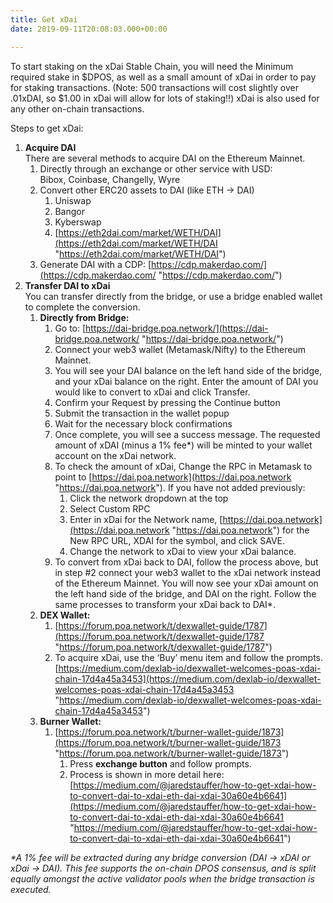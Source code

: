```yaml
---
title: Get xDai
date: 2019-09-11T20:08:03.000+00:00

---
```

To start staking on the xDai Stable Chain, you will need the Minimum required stake in $DPOS, as well as a small amount of xDai in order to pay for staking transactions. (Note: 500 transactions will cost slightly over .01xDAI, so $1.00 in xDai will allow for lots of staking!!) xDai is also used for any other on-chain transactions.

Steps to get xDai:

1. **Acquire DAI**  
   There are several methods to acquire DAI on the Ethereum Mainnet.
   1. Directly through an exchange or other service with USD:  
      Bibox, Coinbase, Changelly, Wyre
   2. Convert other ERC20 assets to DAI (like ETH -> DAI)
      1. Uniswap
      2. Bangor
      3. Kyberswap
      4. [https://eth2dai.com/market/WETH/DAI](https://eth2dai.com/market/WETH/DAI "https://eth2dai.com/market/WETH/DAI")
   3. Generate DAI with a CDP: [https://cdp.makerdao.com/](https://cdp.makerdao.com/ "https://cdp.makerdao.com/")
2. **Transfer DAI to xDai**   
   You can transfer directly from the bridge, or use a bridge enabled wallet to complete the conversion.
   1. **Directly from Bridge:**
      1. Go to: [https://dai-bridge.poa.network/](https://dai-bridge.poa.network/ "https://dai-bridge.poa.network/")
      2. Connect your web3 wallet (Metamask/Nifty) to the Ethereum Mainnet.
      3. You will see your DAI balance on the left hand side of the bridge, and your xDai balance on the right. Enter the amount of DAI you would like to convert to xDai and click Transfer.
      4. Confirm your Request by pressing the Continue button
      5. Submit the transaction in the wallet popup
      6. Wait for the necessary block confirmations
      7. Once complete, you will see a success message. The requested amount of xDAI (minus a 1% fee*) will be minted to your wallet account on the xDai network.
      8. To check the amount of xDai, Change the RPC in Metamask to point to [https://dai.poa.network](https://dai.poa.network "https://dai.poa.network"). If you have not added previously:
         1. Click the network dropdown at the top
         2. Select Custom RPC
         3. Enter in xDai for the Network name, [https://dai.poa.network](https://dai.poa.network "https://dai.poa.network") for the New RPC URL, XDAI for the symbol, and click SAVE.
         4. Change the network to xDai to view your xDai balance.
      9. To convert from xDai back to DAI, follow the process above, but in step #2 connect your web3 wallet to the xDai network instead of the Ethereum Mainnet. You will now see your xDai amount on the left hand side of the bridge, and DAI on the right. Follow the same processes to transform your xDai back to DAI*.
   2. **DEX Wallet:**
      1. [https://forum.poa.network/t/dexwallet-guide/1787](https://forum.poa.network/t/dexwallet-guide/1787 "https://forum.poa.network/t/dexwallet-guide/1787")
      2. To acquire xDai, use the ‘Buy’ menu item and follow the prompts. [https://medium.com/dexlab-io/dexwallet-welcomes-poas-xdai-chain-17d4a45a3453](https://medium.com/dexlab-io/dexwallet-welcomes-poas-xdai-chain-17d4a45a3453 "https://medium.com/dexlab-io/dexwallet-welcomes-poas-xdai-chain-17d4a45a3453")
   3. **Burner Wallet:** 
      1. [https://forum.poa.network/t/burner-wallet-guide/1873](https://forum.poa.network/t/burner-wallet-guide/1873 "https://forum.poa.network/t/burner-wallet-guide/1873")
         1. Press **exchange button** and follow prompts.
         2. Process is shown in more detail here: [https://medium.com/@jaredstauffer/how-to-get-xdai-how-to-convert-dai-to-xdai-eth-dai-xdai-30a60e4b6641](https://medium.com/@jaredstauffer/how-to-get-xdai-how-to-convert-dai-to-xdai-eth-dai-xdai-30a60e4b6641 "https://medium.com/@jaredstauffer/how-to-get-xdai-how-to-convert-dai-to-xdai-eth-dai-xdai-30a60e4b6641")

_*A 1% fee will be extracted during any bridge conversion (DAI -> xDAI or xDai -> DAI). This fee supports the on-chain DPOS consensus, and is split equally amongst the active validator pools when the bridge transaction is executed._
